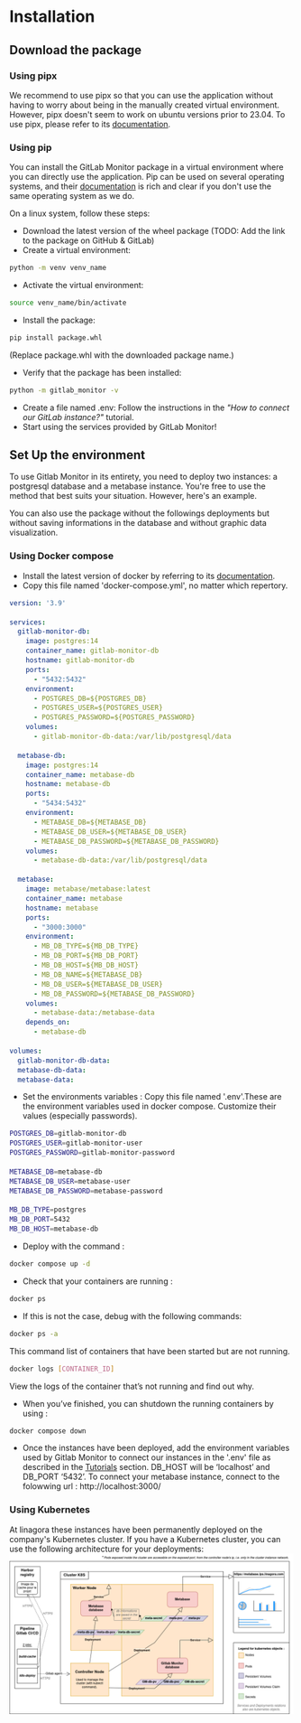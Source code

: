 # Installation

## Download the package

### Using pipx

We recommend to use pipx so that you can use the application without having to worry about being in the manually created virtual environment. However, pipx doesn't seem to work on ubuntu versions prior to 23.04. To use pipx, please refer to its [documentation](https://pipx.pypa.io/stable/getting-started/).

### Using pip

You can install the GitLab Monitor package in a virtual environment where you can directly use the application. Pip can be used on several operating systems, and their [documentation](https://pip.pypa.io/en/stable/installation/) is rich and clear if you don't use the same operating system as we do.

On a linux system, follow these steps:
- Download the latest version of the wheel package (TODO: Add the link to the package on GitHub & GitLab)
- Create a virtual environment:
```bash
python -m venv venv_name
```
- Activate the virtual environment:
```bash
source venv_name/bin/activate
```
- Install the package:
```bash
pip install package.whl
```
(Replace package.whl with the downloaded package name.)
- Verify that the package has been installed:
```bash
python -m gitlab_monitor -v
```
- Create a file named .env: Follow the instructions in the *"How to connect our GitLab instance?"* tutorial.
- Start using the services provided by GitLab Monitor!

## Set Up the environment

To use Gitlab Monitor in its entirety, you need to deploy two instances: a postgresql database and a metabase instance. You're free to use the method that best suits your situation. However, here's an example.

You can also use the package without the followings deployments but without saving informations in the database and without graphic data visualization.

### Using Docker compose

- Install the latest version of docker by referring to its [documentation](https://docs.docker.com/engine/install/).
- Copy this file named 'docker-compose.yml', no matter which repertory.

```yaml
version: '3.9'

services:
  gitlab-monitor-db:
    image: postgres:14
    container_name: gitlab-monitor-db
    hostname: gitlab-monitor-db
    ports:
      - "5432:5432"
    environment:
      - POSTGRES_DB=${POSTGRES_DB}
      - POSTGRES_USER=${POSTGRES_USER}
      - POSTGRES_PASSWORD=${POSTGRES_PASSWORD}
    volumes:
      - gitlab-monitor-db-data:/var/lib/postgresql/data

  metabase-db:
    image: postgres:14
    container_name: metabase-db
    hostname: metabase-db
    ports:
      - "5434:5432"
    environment:
      - METABASE_DB=${METABASE_DB}
      - METABASE_DB_USER=${METABASE_DB_USER}
      - METABASE_DB_PASSWORD=${METABASE_DB_PASSWORD}
    volumes:
      - metabase-db-data:/var/lib/postgresql/data

  metabase:
    image: metabase/metabase:latest
    container_name: metabase
    hostname: metabase
    ports:
      - "3000:3000"
    environment:
      - MB_DB_TYPE=${MB_DB_TYPE}
      - MB_DB_PORT=${MB_DB_PORT}
      - MB_DB_HOST=${MB_DB_HOST}
      - MB_DB_NAME=${METABASE_DB}
      - MB_DB_USER=${METABASE_DB_USER}
      - MB_DB_PASSWORD=${METABASE_DB_PASSWORD}
    volumes:
      - metabase-data:/metabase-data
    depends_on:
      - metabase-db

volumes:
  gitlab-monitor-db-data:
  metabase-db-data:
  metabase-data:
```

- Set the environments variables : Copy this file named '.env'.These are the environment variables used in docker compose. Customize their values (especially passwords).
```bash
POSTGRES_DB=gitlab-monitor-db
POSTGRES_USER=gitlab-monitor-user
POSTGRES_PASSWORD=gitlab-monitor-password

METABASE_DB=metabase-db
METABASE_DB_USER=metabase-user
METABASE_DB_PASSWORD=metabase-password

MB_DB_TYPE=postgres
MB_DB_PORT=5432
MB_DB_HOST=metabase-db
```

- Deploy with the command :
```bash
docker compose up -d
```
- Check that your containers are running :
```bash
docker ps
```
- If this is not the case, debug with the following commands:
```bash
docker ps -a
```
This command list of containers that have been started but are not running.
```bash
docker logs [CONTAINER_ID]
```
View the logs of the container that’s not running and find out why.

- When you’ve finished, you can shutdown the running containers by using :
```bash
docker compose down
```

- Once the instances have been deployed, add the environment variables used by Gitlab Monitor to connect our instances in the '.env' file as described in the [Tutorials](tutorials.md) section. DB_HOST will be ‘localhost’ and DB_PORT ‘5432’. To connect your metabase instance, connect to the folowwing url : http://localhost:3000/


### Using Kubernetes

At linagora these instances have been permanently deployed on the company's Kubernetes cluster. If you have a Kubernetes cluster, you can use the following architecture for your deployments:
![Gitlab Monitor Deployment Diagram](../_static/gitlab_monitor_deploy.drawio.png)